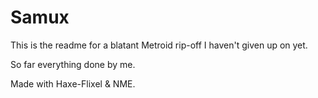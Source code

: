 Samux
=====

This is the readme for a blatant Metroid rip-off I haven't given up on yet.

So far everything done by me.

Made with Haxe-Flixel & NME.



